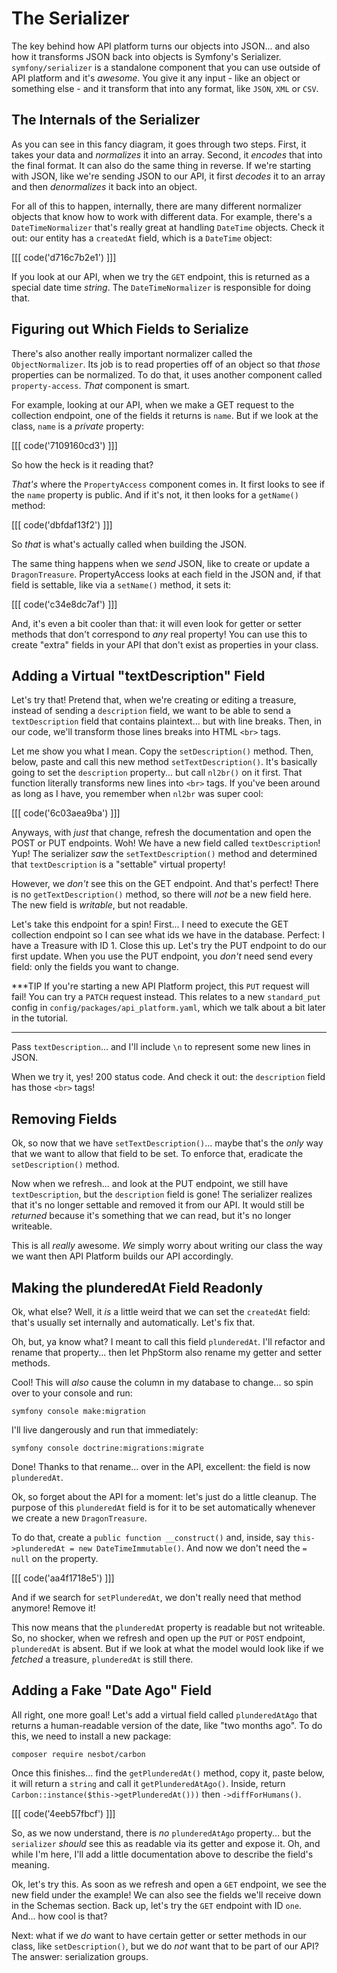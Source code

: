 # The Serializer

The key behind how API platform turns our objects into JSON... and also how it
transforms JSON back into objects is Symfony's Serializer. `symfony/serializer`
is a standalone component that you can use outside of API platform and it's
*awesome*. You give it any input - like an object or something else - and it
transform that into any format, like `JSON`, `XML` or `CSV`.

## The Internals of the Serializer

As you can see in this fancy diagram, it goes through two steps. First, it takes
your data and *normalizes* it into an array. Second, it *encodes* that into the
final format. It can also do the same thing in reverse. If we're starting with
JSON, like we're sending JSON to our API, it first *decodes* it to an array and then
*denormalizes* it back into an object.

For all of this to happen, internally, there are many different normalizer
objects that know how to work with different data. For example, there's a
`DateTimeNormalizer` that's really great at handling `DateTime` objects. Check it
out: our entity has a `createdAt` field, which is a `DateTime` object:

[[[ code('d716c7b2e1') ]]]

If you look at our API, when we try the `GET` endpoint, this is returned as a 
special date time *string*. The `DateTimeNormalizer` is responsible for doing that.

## Figuring out Which Fields to Serialize

There's also another really important normalizer called the `ObjectNormalizer`. Its
job is to read properties off of an object so that *those* properties can be
normalized. To do that, it uses another component called `property-access`.
*That* component is smart.

For example, looking at our API, when we make a GET request to the collection
endpoint, one of the fields it returns is `name`. But if we look at the class,
`name` is a *private* property:

[[[ code('7109160cd3') ]]]

So how the heck is it reading that?

*That's* where the `PropertyAccess` component comes in. It first looks to see if the
`name` property is public. And if it's not, it then looks for a `getName()` method:

[[[ code('dbfdaf13f2') ]]]

So *that* is what's actually called when building the JSON.

The same thing happens when we *send* JSON, like to create or update a `DragonTreasure`.
PropertyAccess looks at each field in the JSON and, if that field is settable, like
via a `setName()` method, it sets it:

[[[ code('c34e8dc7af') ]]]

And, it's even a bit cooler than that: it will even look for getter or setter methods 
that don't correspond to *any* real property! You can use this to create "extra" 
fields in your API that don't exist as properties in your class.

## Adding a Virtual "textDescription" Field

Let's try that! Pretend that, when we're creating or editing a treasure, instead
of sending a `description` field, we want to be able to send a `textDescription`
field that contains plaintext... but with line breaks. Then, in our code, we'll
transform those lines breaks into HTML `<br>` tags.

Let me show you what I mean. Copy the `setDescription()` method. Then, below,
paste and call this new method `setTextDescription()`. It's basically going to set
the `description` property... but call `nl2br()` on it first. That function
literally transforms new lines into `<br>` tags. If you've been around as long as
I have, you remember when `nl2br` was super cool:

[[[ code('6c03aea9ba') ]]]

Anyways, with *just* that change, refresh the documentation and open the POST or PUT
endpoints. Woh! We have a new field called `textDescription`! Yup! The serializer
*saw* the `setTextDescription()` method and determined that `textDescription` is
a "settable" virtual property!

However, we *don't* see this on the GET endpoint. And that's perfect! There is
no `getTextDescription()` method, so there will *not* be a new field here. The
new field is *writable*, but not readable.

Let's take this endpoint for a spin! First... I need to execute the GET
collection endpoint so I can see what ids we have in the database. Perfect: I
have a Treasure with ID 1. Close this up. Let's try the PUT endpoint to do our
first update. When you use the PUT endpoint, you *don't* need send every field:
only the fields you want to change.

***TIP
If you're starting a new API Platform project, this `PUT` request will fail!
You can try a `PATCH` request instead. This relates to a new `standard_put`
config in `config/packages/api_platform.yaml`, which we talk about a bit
later in the tutorial.
***

Pass `textDescription`... and I'll include `\n` to represent some new lines in
JSON.

When we try it, yes! 200 status code. And check it out: the `description` field
has those `<br>` tags!

## Removing Fields

Ok, so now that we have `setTextDescription()`... maybe that's the *only* way that
we want to allow that field to be set. To enforce that, eradicate the `setDescription()`
method.

Now when we refresh... and look at the PUT endpoint, we still have `textDescription`,
but the `description` field is gone! The serializer realizes that it's no longer
settable and removed it from our API. It would still be *returned* because it's
something that we can read, but it's no longer writeable.

This is all *really* awesome. *We* simply worry about writing our class the way we
want then API Platform builds our API accordingly.

## Making the plunderedAt Field Readonly

Ok, what else? Well, it *is* a little weird that we can set the `createdAt` field:
that's usually set internally and automatically. Let's fix that.

Oh, but, ya know what? I meant to call this field `plunderedAt`. I'll refactor
and rename that property... then let PhpStorm also rename my getter and setter
methods.

Cool! This will *also* cause the column in my database to change... so spin
over to your console and run:

```terminal
symfony console make:migration
```

I'll live dangerously and run that immediately:

```terminal
symfony console doctrine:migrations:migrate
```

Done! Thanks to that rename... over in the API, excellent: the field is now
`plunderedAt`.

Ok, so forget about the API for a moment: let's just do a little cleanup. The purpose
of this `plunderedAt` field is for it to be set automatically whenever we create
a new `DragonTreasure`.

To do that, create a `public function __construct()` and, inside, say
`this->plunderedAt = new DateTimeImmutable()`. And now we don't need the `= null`
on the property.

[[[ code('aa4f1718e5') ]]]

And if we search for `setPlunderedAt`, we don't really need that method anymore!
Remove it!

This now means that the `plunderedAt` property is readable but not writeable. So,
no shocker, when we refresh and open up the `PUT` or `POST` endpoint, `plunderedAt`
is absent. But if we look at what the model would look like if we *fetched* a
treasure, `plunderedAt` is still there.

## Adding a Fake "Date Ago" Field

All right, one more goal! Let's add a virtual field called `plunderedAtAgo` that
returns a human-readable version of the date, like "two months ago". To do
this, we need to install a new package:

```terminal
composer require nesbot/carbon
```

Once this finishes... find the `getPlunderedAt()` method, copy it, paste below,
it will return a `string` and call it `getPlunderedAtAgo()`. Inside, return
`Carbon::instance($this->getPlunderedAt()))` then `->diffForHumans()`.

[[[ code('4eeb57fbcf') ]]]

So, as we now understand, there is *no* `plunderedAtAgo` property... but the
`serializer` *should* see this as readable via its getter and expose it.
Oh, and while I'm here, I'll add a little documentation above to
describe the field's meaning.

Ok, let's try this. As soon as we refresh and open a `GET` endpoint, we see the
new field under the example! We can also see the fields we'll receive down in the
Schemas section. Back up, let's try the `GET` endpoint with ID `one`. And...
how cool is that?

Next: what if we *do* want to have certain getter or setter methods in our class,
like `setDescription()`, but we do *not* want that to be part of our API? The
answer: serialization groups.
